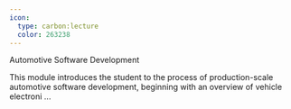 ```yaml
---
icon:
  type: carbon:lecture
  color: 263238
---
```

Automotive Software Development

This module introduces the student to the process of production-scale automotive software development, beginning with an overview of vehicle electroni ... 
